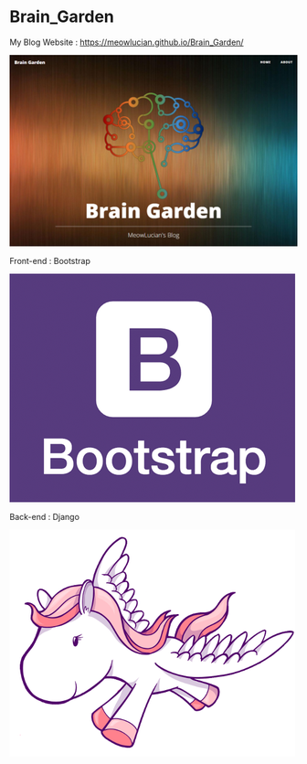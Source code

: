 # Brain_Garden

My Blog Website : https://meowlucian.github.io/Brain_Garden/

![Blog Front](ReadmePictures/Front.png)

Front-end : Bootstrap

![Bootstrap logo](ReadmePictures/Bootstrap-logo.png)

Back-end : Django

![Django logo](ReadmePictures/Django-logo.png)